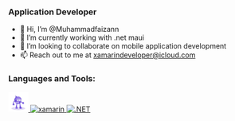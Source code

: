 ### Application Developer
- 👋 Hi, I’m @Muhammadfaizann
- 🌱 I’m currently working with .net maui
- 💞️ I’m looking to collaborate on mobile application development 
- 📫 Reach out to me at xamarindeveloper@icloud.com

### Languages and Tools:
<p align="left"> 
  <!---
  <a href="https://ethereum.org/en/" target="_blank" rel="noreferrer"/>
  <img src="https://github.com/Muhammadfaizann/ethereum/blob/main/ethereum-removebg-preview.png" alt="ethereum" width="40" height="40"/> --->
   <a href="https://dotnet.microsoft.com/en-us/apps/maui" target="_blank" rel="noreferrer"/>
  <img src="https://github.com/Muhammadfaizann/ethereum/blob/main/dotnet-maui.png"  alt=".NET MAUI" width="40" height="40"/> 
  <a href="https://dotnet.microsoft.com/apps/xamarin" target="_blank" rel="noreferrer"/>
  <img src="https://raw.githubusercontent.com/detain/svg-logos/780f25886640cef088af994181646db2f6b1a3f8/svg/xamarin.svg" alt="xamarin" width="40" height="40"/> 
  <a href="https://dotnet.microsoft.com/en-us" target="_blank" rel="noreferrer"/>
  <img src="https://upload.wikimedia.org/wikipedia/commons/7/7d/Microsoft_.NET_logo.svg" alt=".NET" width="40" height="40"/> 
</p>
<!---
Muhammadfaizann/Muhammadfaizann is a ✨ special ✨ repository because its `README.md` (this file) appears on your GitHub profile.
You can click the Preview link to take a look at your changes.
--->
